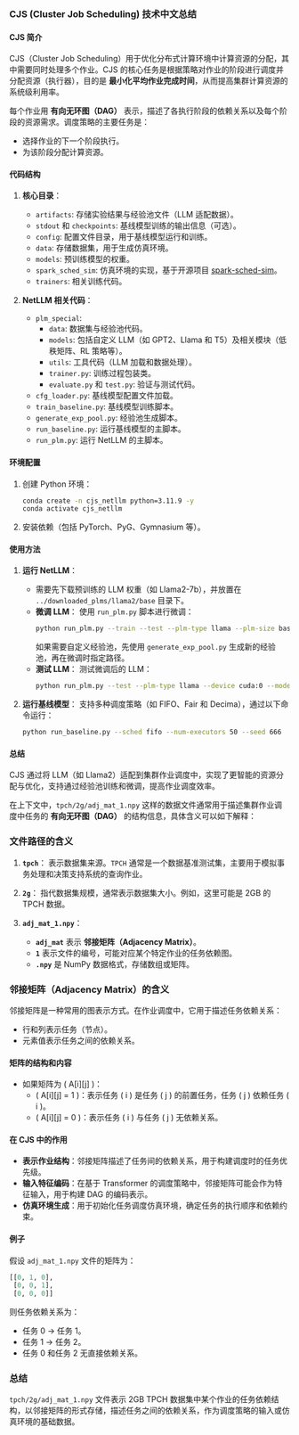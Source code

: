 ### CJS (Cluster Job Scheduling) 技术中文总结

#### **CJS 简介**
CJS（Cluster Job Scheduling）用于优化分布式计算环境中计算资源的分配，其中需要同时处理多个作业。CJS 的核心任务是根据策略对作业的阶段进行调度并分配资源（执行器），目的是 **最小化平均作业完成时间**，从而提高集群计算资源的系统级利用率。

每个作业用 **有向无环图（DAG）** 表示，描述了各执行阶段的依赖关系以及每个阶段的资源需求。调度策略的主要任务是：
- 选择作业的下一个阶段执行。
- 为该阶段分配计算资源。

#### **代码结构**
1. **核心目录**：
   - `artifacts`: 存储实验结果与经验池文件（LLM 适配数据）。
   - `stdout` 和 `checkpoints`: 基线模型训练的输出信息（可选）。
   - `config`: 配置文件目录，用于基线模型运行和训练。
   - `data`: 存储数据集，用于生成仿真环境。
   - `models`: 预训练模型的权重。
   - `spark_sched_sim`: 仿真环境的实现，基于开源项目 [spark-sched-sim](https://github.com/ArchieGertsman/spark-sched-sim)。
   - `trainers`: 相关训练代码。
   
2. **NetLLM 相关代码**：
   - `plm_special`:
     - `data`: 数据集与经验池代码。
     - `models`: 包括自定义 LLM（如 GPT2、Llama 和 T5）及相关模块（低秩矩阵、RL 策略等）。
     - `utils`: 工具代码（LLM 加载和数据处理）。
     - `trainer.py`: 训练过程包装类。
     - `evaluate.py` 和 `test.py`: 验证与测试代码。
   - `cfg_loader.py`: 基线模型配置文件加载。
   - `train_baseline.py`: 基线模型训练脚本。
   - `generate_exp_pool.py`: 经验池生成脚本。
   - `run_baseline.py`: 运行基线模型的主脚本。
   - `run_plm.py`: 运行 NetLLM 的主脚本。

#### **环境配置**
1. 创建 Python 环境：
   ```bash
   conda create -n cjs_netllm python=3.11.9 -y
   conda activate cjs_netllm
   ```
2. 安装依赖（包括 PyTorch、PyG、Gymnasium 等）。

#### **使用方法**
1. **运行 NetLLM**：
   - 需要先下载预训练的 LLM 权重（如 Llama2-7b），并放置在 `../downloaded_plms/llama2/base` 目录下。
   - **微调 LLM**：
     使用 `run_plm.py` 脚本进行微调：
     ```bash
     python run_plm.py --train --test --plm-type llama --plm-size base --device cuda:0 ...
     ```
     如果需要自定义经验池，先使用 `generate_exp_pool.py` 生成新的经验池，再在微调时指定路径。
   - **测试 LLM**：
     测试微调后的 LLM：
     ```bash
     python run_plm.py --test --plm-type llama --device cuda:0 --model-dir your_finetuned_llm_dir
     ```

2. **运行基线模型**：
   支持多种调度策略（如 FIFO、Fair 和 Decima），通过以下命令运行：
   ```bash
   python run_baseline.py --sched fifo --num-executors 50 --seed 666
   ```

#### **总结**
CJS 通过将 LLM（如 Llama2）适配到集群作业调度中，实现了更智能的资源分配与优化，支持通过经验池训练和微调，提高作业调度效率。


在上下文中，`tpch/2g/adj_mat_1.npy` 这样的数据文件通常用于描述集群作业调度中任务的 **有向无环图（DAG）** 的结构信息，具体含义可以如下解释：

### **文件路径的含义**
1. **`tpch`**：
   表示数据集来源。`TPCH` 通常是一个数据基准测试集，主要用于模拟事务处理和决策支持系统的查询作业。
   
2. **`2g`**：
   指代数据集规模，通常表示数据集大小。例如，这里可能是 2GB 的 TPCH 数据。

3. **`adj_mat_1.npy`**：
   - **`adj_mat`** 表示 **邻接矩阵（Adjacency Matrix）**。
   - **`1`** 表示文件的编号，可能对应某个特定作业的任务依赖图。
   - **`.npy`** 是 NumPy 数据格式，存储数组或矩阵。

### **邻接矩阵（Adjacency Matrix）的含义**
邻接矩阵是一种常用的图表示方式。在作业调度中，它用于描述任务依赖关系：
- 行和列表示任务（节点）。
- 元素值表示任务之间的依赖关系。

#### **矩阵的结构和内容**
- 如果矩阵为 \( A[i][j] \)：
  - \( A[i][j] = 1 \)：表示任务 \( i \) 是任务 \( j \) 的前置任务，任务 \( j \) 依赖任务 \( i \)。
  - \( A[i][j] = 0 \)：表示任务 \( i \) 与任务 \( j \) 无依赖关系。

#### **在 CJS 中的作用**
- **表示作业结构**：邻接矩阵描述了任务间的依赖关系，用于构建调度时的任务优先级。
- **输入特征编码**：在基于 Transformer 的调度策略中，邻接矩阵可能会作为特征输入，用于构建 DAG 的编码表示。
- **仿真环境生成**：用于初始化任务调度仿真环境，确定任务的执行顺序和依赖约束。

#### **例子**
假设 `adj_mat_1.npy` 文件的矩阵为：
```python
[[0, 1, 0],
 [0, 0, 1],
 [0, 0, 0]]
```
则任务依赖关系为：
- 任务 0 → 任务 1。
- 任务 1 → 任务 2。
- 任务 0 和任务 2 无直接依赖关系。

### **总结**
`tpch/2g/adj_mat_1.npy` 文件表示 2GB TPCH 数据集中某个作业的任务依赖结构，以邻接矩阵的形式存储，描述任务之间的依赖关系，作为调度策略的输入或仿真环境的基础数据。